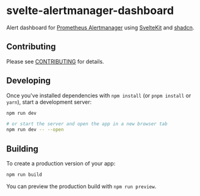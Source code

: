 # svelte-alertmanager-dashboard

Alert dashboard for
[Prometheus Alertmanager](https://prometheus.io/docs/alerting/alertmanager/) using [SvelteKit](https://svelte.dev/) and [shadcn](https://www.shadcn-svelte.com/).

## Contributing

Please see [CONTRIBUTING](CONTRIBUTING.md) for details.

## Developing

Once you've installed dependencies with `npm install` (or `pnpm install` or `yarn`), start a development server:

```bash
npm run dev

# or start the server and open the app in a new browser tab
npm run dev -- --open
```

## Building

To create a production version of your app:

```bash
npm run build
```

You can preview the production build with `npm run preview`.

